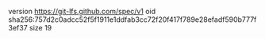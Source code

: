 version https://git-lfs.github.com/spec/v1
oid sha256:757d2c0adcc52f5f1911e1ddfab3cc72f20f417f789e28efadf590b777f3ef37
size 19
